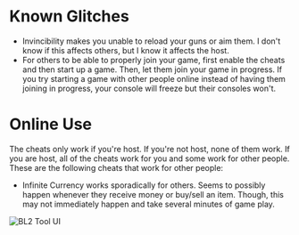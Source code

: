 # Known Glitches
* Invincibility makes you unable to reload your guns or aim them. I don't know if this affects others, but I know it affects the host.
* For others to be able to properly join your game, first enable the cheats and then start up a game. Then, let them join your game in progress. If you try starting a game with other people online instead of having them joining in progress, your console will freeze but their consoles won't.

# Online Use
The cheats only work if you're host. If you're not host, none of them work. If you are host, all of the cheats work for you and some work for other people. These are the following cheats that work for other people:
* Infinite Currency works sporadically for others. Seems to possibly happen whenever they receive money or buy/sell an item. Though, this may not immediately happen and take several minutes of game play.

![BL2 Tool UI](https://github.com/user-attachments/assets/c8acf4ae-de56-4ecd-a9d9-724584b6542d)
